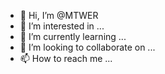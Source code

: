 - 👋 Hi, I’m @MTWER
- 👀 I’m interested in ...
- 🌱 I’m currently learning ...
- 💞️ I’m looking to collaborate on ...
- 📫 How to reach me ...

<!---
MTWER/MTWER is a ✨ special ✨ repository because its `README.md` (this file) appears on your GitHub profile.
You can click the Preview link to take a look at your changes.
--->
